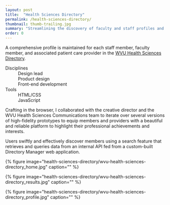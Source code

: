 ```yaml
---
layout: post
title:  "Health Sciences Directory"
permalink: /health-sciences-directory/
thumbnail: thumb-trailing.jpg
summary: "Streamlining the discovery of faculty and staff profiles and achievements."
order: 0
---
```


A comprehensive profile is maintained for each staff member, faculty member, and associated patient care provider in the [WVU Health Sciences Directory](https://directory.hsc.wvu.edu/). 

<dl class="meta">
    <div>
        <dt>Disciplines</dt>
        <dd>Design lead</dd>
        <dd>Product design</dd>
        <dd>Front-end development</dd>
    </div>
    <div>
        <dt>Tools</dt>
        <dd>HTML/CSS</dd>
        <dd>JavaScript</dd>
    </div>
    <!-- <div>
        <dt>Timeline</dt>
        <dd>March 2020</dd>
    </div> -->
</dl>

Crafting in the browser, I collaborated with the creative director and the WVU Health Sciences Communications team to iterate over several versions of high-fidelity prototypes to equip members and providers with a beautiful and reliable platform to highlight their professional achievements and interests.

Users swiftly and effectively discover members using a search feature that retrieves and queries data from an internal API fed from a custom-built Directory Manager web application.

{% figure image="health-sciences-directory/wvu-health-sciences-directory_home.jpg" caption="" %}

{% figure image="health-sciences-directory/wvu-health-sciences-directory_results.jpg" caption="" %}

{% figure image="health-sciences-directory/wvu-health-sciences-directory_profile.jpg" caption="" %}
